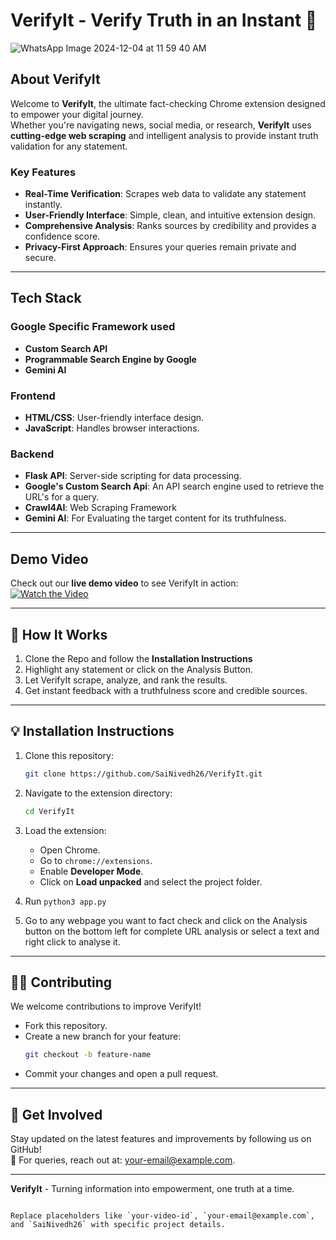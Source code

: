 # VerifyIt - Verify Truth in an Instant 🌟

![WhatsApp Image 2024-12-04 at 11 59 40 AM](https://github.com/user-attachments/assets/66344982-f429-423c-8b8f-31d384d0b9ea)


## **About VerifyIt**
Welcome to **VerifyIt**, the ultimate fact-checking Chrome extension designed to empower your digital journey.  
Whether you're navigating news, social media, or research, **VerifyIt** uses **cutting-edge web scraping** and intelligent analysis to provide instant truth validation for any statement.

### **Key Features**
- **Real-Time Verification**: Scrapes web data to validate any statement instantly.  
- **User-Friendly Interface**: Simple, clean, and intuitive extension design.  
- **Comprehensive Analysis**: Ranks sources by credibility and provides a confidence score.  
- **Privacy-First Approach**: Ensures your queries remain private and secure.

---

## **Tech Stack**
### **Google Specific Framework used**
- **Custom Search API**
- **Programmable Search Engine by Google**
- **Gemini AI**
  
### **Frontend**
- **HTML/CSS**: User-friendly interface design.
- **JavaScript**: Handles browser interactions.

### **Backend**
- **Flask API**: Server-side scripting for data processing.
- **Google's Custom Search Api**: An API search engine used to retrieve the URL's for a query.
- **Crawl4AI**: Web Scraping Framework
- **Gemini AI**: For Evaluating the target content for its truthfulness.
---

## **Demo Video**
Check out our **live demo video** to see VerifyIt in action:  
[![Watch the Video](https://img.youtube.com/vi/your-video-id/hqdefault.jpg)](https://www.youtube.com/watch?v=your-video-id)  

---

## 🧩 **How It Works**
1. Clone the Repo and follow the **Installation Instructions**
2. Highlight any statement or click on the Analysis Button.
3. Let VerifyIt scrape, analyze, and rank the results.
4. Get instant feedback with a truthfulness score and credible sources.

---

## 💡 **Installation Instructions**
1. Clone this repository:  
   ```bash
   git clone https://github.com/SaiNivedh26/VerifyIt.git

2. Navigate to the extension directory:  
   ```bash
   cd VerifyIt
   ```
3. Load the extension:
   - Open Chrome.
   - Go to `chrome://extensions`.
   - Enable **Developer Mode**.
   - Click on **Load unpacked** and select the project folder.

4. Run ```python3 app.py```
5. Go to any webpage you want to fact check and click on the Analysis button on the bottom left for complete URL analysis or select a text and right click to analyse it.

---

## 🧑‍💻 **Contributing**
We welcome contributions to improve VerifyIt!  
- Fork this repository.
- Create a new branch for your feature:  
  ```bash
  git checkout -b feature-name
  ```
- Commit your changes and open a pull request.

---

## 🌟 **Get Involved**
Stay updated on the latest features and improvements by following us on GitHub!  
📧 For queries, reach out at: your-email@example.com.

---

**VerifyIt** - Turning information into empowerment, one truth at a time.  
```

Replace placeholders like `your-video-id`, `your-email@example.com`, and `SaiNivedh26` with specific project details.

